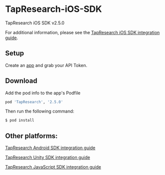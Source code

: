 # TapResearch-iOS-SDK
TapResearch iOS SDK v2.5.0


For additional information, please see the [TapResearch iOS SDK integration guide](https://supply-docs.tapresearch.com/docs/ios-integration/).

## Setup

Create an [app](/supplier_dashboard/dashboard/apps/new) and grab your API Token.


## Download

Add the pod info to the app's Podfile
 ```ruby
 pod 'TapResearch', '2.5.0'
 ```

 Then run the following command:
 ```bash
 $ pod install
 ```

## Other platforms:

[TapResearch Android SDK integration guide](https://www.tapresearch.com/docs/android-integration-guide)

[TapResearch Unity SDK integration guide](https://www.tapresearch.com/docs/unity-integration-guide)

[TapResearch JavaScript SDK integration guide](https://www.tapresearch.com/docs/javascript-integration-guide)
